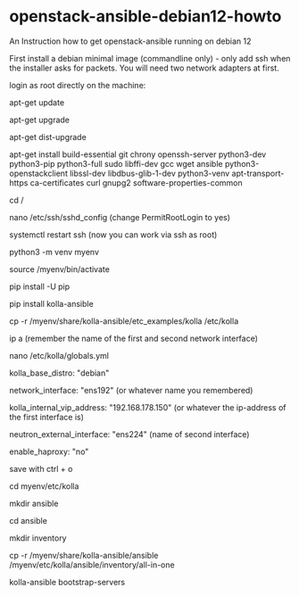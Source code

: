 # openstack-ansible-debian12-howto

An Instruction how to get openstack-ansible running on debian 12

First install a debian minimal image (commandline only) - only add ssh when the installer asks for packets.
You will need two network adapters at first.

login as root directly on the machine:

apt-get update

apt-get upgrade

apt-get dist-upgrade

apt-get install build-essential git chrony openssh-server python3-dev python3-pip python3-full sudo libffi-dev gcc wget ansible python3-openstackclient libssl-dev libdbus-glib-1-dev python3-venv apt-transport-https ca-certificates curl gnupg2 software-properties-common

cd /

nano /etc/ssh/sshd_config  (change PermitRootLogin to yes)

systemctl restart ssh (now you can work via ssh as root)

python3 -m venv myenv

source /myenv/bin/activate

pip install -U pip

pip install kolla-ansible

cp -r /myenv/share/kolla-ansible/etc_examples/kolla /etc/kolla

ip a       (remember the name of the first and second network interface)

nano /etc/kolla/globals.yml

kolla_base_distro: "debian"


network_interface: "ens192" (or whatever name you remembered)

kolla_internal_vip_address: "192.168.178.150" (or whatever the ip-address of the first interface is)

neutron_external_interface: "ens224" (name of second interface)

enable_haproxy: "no"

save with ctrl + o

cd myenv/etc/kolla

mkdir ansible

cd ansible

mkdir inventory

cp -r /myenv/share/kolla-ansible/ansible /myenv/etc/kolla/ansible/inventory/all-in-one

kolla-ansible bootstrap-servers
